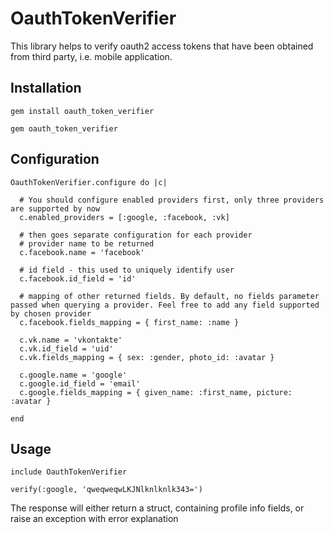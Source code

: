 # OauthTokenVerifier

This library helps to verify oauth2 access tokens that have been obtained from third party, i.e. mobile application.

## Installation

`gem install oauth_token_verifier`

`gem oauth_token_verifier`

## Configuration

```
OauthTokenVerifier.configure do |c|

  # You should configure enabled providers first, only three providers are supported by now
  c.enabled_providers = [:google, :facebook, :vk]

  # then goes separate configuration for each provider
  # provider name to be returned
  c.facebook.name = 'facebook'

  # id field - this used to uniquely identify user
  c.facebook.id_field = 'id'

  # mapping of other returned fields. By default, no fields parameter passed when querying a provider. Feel free to add any field supported by chosen provider
  c.facebook.fields_mapping = { first_name: :name }

  c.vk.name = 'vkontakte'
  c.vk.id_field = 'uid'
  c.vk.fields_mapping = { sex: :gender, photo_id: :avatar }

  c.google.name = 'google'
  c.google.id_field = 'email'
  c.google.fields_mapping = { given_name: :first_name, picture: :avatar }

end
```

## Usage

`include OauthTokenVerifier`

`verify(:google, 'qweqweqwLKJNlknlknlk343=')`

The response will either return a struct, containing profile info fields, or raise an exception with error explanation

